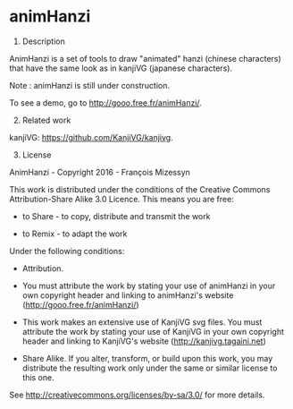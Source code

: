 # animHanzi

1) Description

AnimHanzi is a set of tools to draw "animated" hanzi (chinese characters) that have the same look as in kanjiVG (japanese characters).

Note : animHanzi is still under construction.

To see a demo, go to http://gooo.free.fr/animHanzi/.

2) Related work

kanjiVG:  https://github.com/KanjiVG/kanjivg.

3) License

AnimHanzi - Copyright 2016 - François Mizessyn

This work is distributed under the conditions of the Creative Commons Attribution-Share Alike 3.0 Licence. This means you are free:

* to Share - to copy, distribute and transmit the work

* to Remix - to adapt the work

Under the following conditions:

* Attribution.

- You must attribute the work by stating your use of animHanzi in your own copyright header and linking to animHanzi's website (http://gooo.free.fr/animHanzi/)

- This work makes an extensive use of KanjiVG svg files. You must attribute the work by stating your use of KanjiVG in your own copyright header and linking to KanjiVG's website (http://kanjivg.tagaini.net)

* Share Alike. If you alter, transform, or build upon this work, you may distribute the resulting work only under the same or similar license to this one.

See http://creativecommons.org/licenses/by-sa/3.0/ for more details.
